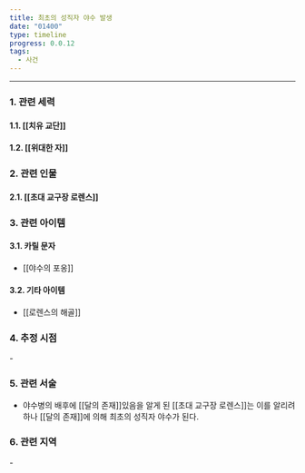 ```yaml
---
title: 최초의 성직자 야수 발생
date: "01400"
type: timeline
progress: 0.0.12
tags:
  - 사건
---
```

---
### 1. 관련 세력 
#### 1.1. [[치유 교단]]
#### 1.2. [[위대한 자]]

### 2. 관련 인물
#### 2.1. [[초대 교구장 로렌스]]

### 3. 관련 아이템 
#### 3.1. 카릴 문자
- [[야수의 포옹]]
#### 3.2. 기타 아이템
- [[로렌스의 해골]]

### 4. 추정 시점
\-

### 5. 관련 서술
- 야수병의 배후에 [[달의 존재]]있음을 알게 된 [[초대 교구장 로렌스]]는 이를 알리려 하나 [[달의 존재]]에 의해 최초의 성직자 야수가 된다.
### 6. 관련 지역
\-
